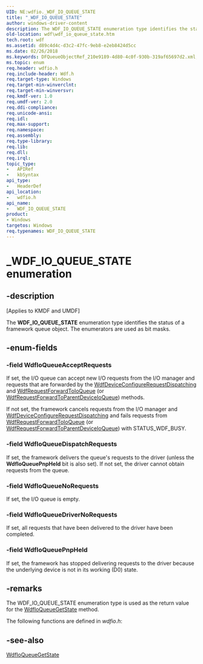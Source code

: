 ```yaml
---
UID: NE:wdfio._WDF_IO_QUEUE_STATE
title: "_WDF_IO_QUEUE_STATE"
author: windows-driver-content
description: The WDF_IO_QUEUE_STATE enumeration type identifies the status of a framework queue object. The enumerators are used as bit masks.
old-location: wdf\wdf_io_queue_state.htm
tech.root: wdf
ms.assetid: d89c4d4c-d3c2-47fc-9eb8-e2eb8424d5cc
ms.date: 02/26/2018
ms.keywords: DFQueueObjectRef_210e9189-4d80-4c0f-930b-319af65697d2.xml, WDF_IO_QUEUE_STATE, WDF_IO_QUEUE_STATE enumeration, WdfIoQueueAcceptRequests, WdfIoQueueDispatchRequests, WdfIoQueueDriverNoRequests, WdfIoQueueNoRequests, WdfIoQueuePnpHeld, _WDF_IO_QUEUE_STATE, kmdf.wdf_io_queue_state, wdf.wdf_io_queue_state, wdfio/WDF_IO_QUEUE_STATE, wdfio/WdfIoQueueAcceptRequests, wdfio/WdfIoQueueDispatchRequests, wdfio/WdfIoQueueDriverNoRequests, wdfio/WdfIoQueueNoRequests, wdfio/WdfIoQueuePnpHeld
ms.topic: enum
req.header: wdfio.h
req.include-header: Wdf.h
req.target-type: Windows
req.target-min-winverclnt: 
req.target-min-winversvr: 
req.kmdf-ver: 1.0
req.umdf-ver: 2.0
req.ddi-compliance: 
req.unicode-ansi: 
req.idl: 
req.max-support: 
req.namespace: 
req.assembly: 
req.type-library: 
req.lib: 
req.dll: 
req.irql: 
topic_type:
-	APIRef
-	kbSyntax
api_type:
-	HeaderDef
api_location:
-	wdfio.h
api_name:
-	WDF_IO_QUEUE_STATE
product:
- Windows
targetos: Windows
req.typenames: WDF_IO_QUEUE_STATE
---
```


# _WDF_IO_QUEUE_STATE enumeration


## -description


<p class="CCE_Message">[Applies to KMDF and UMDF]</p>

The <b>WDF_IO_QUEUE_STATE</b> enumeration type identifies the status of a framework queue object. The enumerators are used as bit masks.


## -enum-fields




### -field WdfIoQueueAcceptRequests

If set, the I/O queue can accept new I/O requests from the I/O manager and requests that are forwarded by the <a href="https://msdn.microsoft.com/library/windows/hardware/ff545920">WdfDeviceConfigureRequestDispatching</a> and <a href="https://msdn.microsoft.com/library/windows/hardware/ff549958">WdfRequestForwardToIoQueue</a> (or <a href="https://msdn.microsoft.com/library/windows/hardware/ff549959">WdfRequestForwardToParentDeviceIoQueue</a>) methods. 

If not set, the framework cancels requests from the I/O manager and <a href="https://msdn.microsoft.com/library/windows/hardware/ff545920">WdfDeviceConfigureRequestDispatching</a> and fails requests from <a href="https://msdn.microsoft.com/library/windows/hardware/ff549958">WdfRequestForwardToIoQueue</a> (or <a href="https://msdn.microsoft.com/library/windows/hardware/ff549959">WdfRequestForwardToParentDeviceIoQueue</a>) with STATUS_WDF_BUSY.


### -field WdfIoQueueDispatchRequests

If set, the framework delivers the queue's requests to the driver (unless the <b>WdfIoQueuePnpHeld</b> bit is also set). If not set, the driver cannot obtain requests from the queue. 


### -field WdfIoQueueNoRequests

If set, the I/O queue is empty.


### -field WdfIoQueueDriverNoRequests

If set, all requests that have been delivered to the driver have been completed. 


### -field WdfIoQueuePnpHeld

If set, the framework has stopped delivering requests to the driver because the underlying device is not in its working (D0) state.


## -remarks



The WDF_IO_QUEUE_STATE enumeration type is used as the return value for the <a href="https://msdn.microsoft.com/library/windows/hardware/ff548437">WdfIoQueueGetState</a> method.

The following functions are defined in <i>wdfio.h</i>:






## -see-also




<a href="https://msdn.microsoft.com/library/windows/hardware/ff548437">WdfIoQueueGetState</a>
 

 

